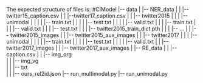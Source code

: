 The expected structure of files is:
#CIModel
 |-- data
 |    |-- NER_data
 |    |    |--twitter15_caption.csv
 |    |    |--twitter17_caption.csv
 |    |    |-- twitter2015 
 |    |    |    |--unimodal
 |    |    |    |   |-- train.txt
 |    |    |    |   |-- test.txt
 |    |    |    |   |-- valid.txt
 |    |    |    |-- train.txt
 |    |    |    |-- valid.txt
 |    |    |    |-- test.txt
 |    |    |    |-- twitter2015_train_dict.pth 
 |    |    |    |-- ...
 |    |    |-- twitter2015_images
 |    |    |-- twitter2015_aux_images
 |    |    |-- twitter2017
 |    |    |    |--unimodal
 |    |    |    |   |-- train.txt
 |    |    |    |   |-- test.txt
 |    |    |    |   |-- valid.txt
 |    |    |-- twitter2017_images
 |    |    |-- twitter2017_aux_images
 |    |-- RE_data
 |    |    |-- caption.csv
 |    |    |-- img_org          
 |    |    |-- img_vg          
 |    |    |-- txt            
 |    |    |-- ours_rel2id.json
 |-- run_multimodal.py 
 |-- run_unimodal.py 
```

